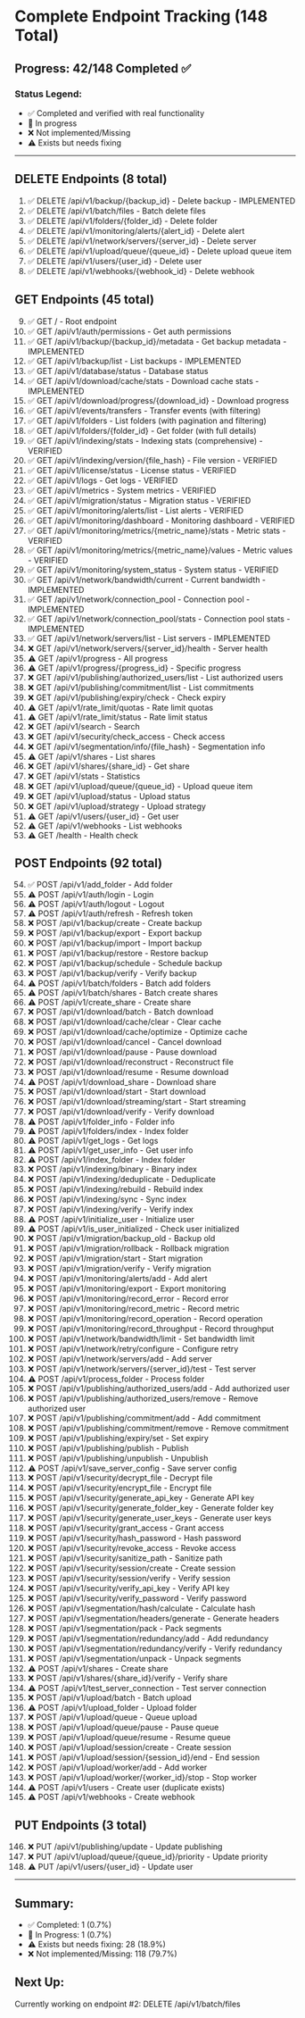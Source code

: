 # Complete Endpoint Tracking (148 Total)

## Progress: 42/148 Completed ✅

### Status Legend:
- ✅ Completed and verified with real functionality
- 🔧 In progress
- ❌ Not implemented/Missing
- ⚠️ Exists but needs fixing

---

## DELETE Endpoints (8 total)
1. ✅ DELETE /api/v1/backup/{backup_id} - Delete backup - IMPLEMENTED
2. ✅ DELETE /api/v1/batch/files - Batch delete files
3. ✅ DELETE /api/v1/folders/{folder_id} - Delete folder
4. ✅ DELETE /api/v1/monitoring/alerts/{alert_id} - Delete alert
5. ✅ DELETE /api/v1/network/servers/{server_id} - Delete server
6. ✅ DELETE /api/v1/upload/queue/{queue_id} - Delete upload queue item
7. ✅ DELETE /api/v1/users/{user_id} - Delete user
8. ✅ DELETE /api/v1/webhooks/{webhook_id} - Delete webhook

## GET Endpoints (45 total)
9. ✅ GET / - Root endpoint
10. ✅ GET /api/v1/auth/permissions - Get auth permissions
11. ✅ GET /api/v1/backup/{backup_id}/metadata - Get backup metadata - IMPLEMENTED
12. ✅ GET /api/v1/backup/list - List backups - IMPLEMENTED
13. ✅ GET /api/v1/database/status - Database status
14. ✅ GET /api/v1/download/cache/stats - Download cache stats - IMPLEMENTED
15. ✅ GET /api/v1/download/progress/{download_id} - Download progress
16. ✅ GET /api/v1/events/transfers - Transfer events (with filtering)
17. ✅ GET /api/v1/folders - List folders (with pagination and filtering)
18. ✅ GET /api/v1/folders/{folder_id} - Get folder (with full details)
19. ✅ GET /api/v1/indexing/stats - Indexing stats (comprehensive) - VERIFIED
20. ✅ GET /api/v1/indexing/version/{file_hash} - File version - VERIFIED
21. ✅ GET /api/v1/license/status - License status - VERIFIED
22. ✅ GET /api/v1/logs - Get logs - VERIFIED
23. ✅ GET /api/v1/metrics - System metrics - VERIFIED
24. ✅ GET /api/v1/migration/status - Migration status - VERIFIED
25. ✅ GET /api/v1/monitoring/alerts/list - List alerts - VERIFIED
26. ✅ GET /api/v1/monitoring/dashboard - Monitoring dashboard - VERIFIED
27. ✅ GET /api/v1/monitoring/metrics/{metric_name}/stats - Metric stats - VERIFIED
28. ✅ GET /api/v1/monitoring/metrics/{metric_name}/values - Metric values - VERIFIED
29. ✅ GET /api/v1/monitoring/system_status - System status - VERIFIED
30. ✅ GET /api/v1/network/bandwidth/current - Current bandwidth - IMPLEMENTED
31. ✅ GET /api/v1/network/connection_pool - Connection pool - IMPLEMENTED
32. ✅ GET /api/v1/network/connection_pool/stats - Connection pool stats - IMPLEMENTED
33. ✅ GET /api/v1/network/servers/list - List servers - IMPLEMENTED
34. ❌ GET /api/v1/network/servers/{server_id}/health - Server health
35. ⚠️ GET /api/v1/progress - All progress
36. ⚠️ GET /api/v1/progress/{progress_id} - Specific progress
37. ❌ GET /api/v1/publishing/authorized_users/list - List authorized users
38. ❌ GET /api/v1/publishing/commitment/list - List commitments
39. ❌ GET /api/v1/publishing/expiry/check - Check expiry
40. ⚠️ GET /api/v1/rate_limit/quotas - Rate limit quotas
41. ⚠️ GET /api/v1/rate_limit/status - Rate limit status
42. ❌ GET /api/v1/search - Search
43. ❌ GET /api/v1/security/check_access - Check access
44. ❌ GET /api/v1/segmentation/info/{file_hash} - Segmentation info
45. ⚠️ GET /api/v1/shares - List shares
46. ❌ GET /api/v1/shares/{share_id} - Get share
47. ❌ GET /api/v1/stats - Statistics
48. ❌ GET /api/v1/upload/queue/{queue_id} - Upload queue item
49. ❌ GET /api/v1/upload/status - Upload status
50. ❌ GET /api/v1/upload/strategy - Upload strategy
51. ⚠️ GET /api/v1/users/{user_id} - Get user
52. ⚠️ GET /api/v1/webhooks - List webhooks
53. ⚠️ GET /health - Health check

## POST Endpoints (92 total)
54. ✅ POST /api/v1/add_folder - Add folder
55. ⚠️ POST /api/v1/auth/login - Login
56. ⚠️ POST /api/v1/auth/logout - Logout
57. ⚠️ POST /api/v1/auth/refresh - Refresh token
58. ❌ POST /api/v1/backup/create - Create backup
59. ❌ POST /api/v1/backup/export - Export backup
60. ❌ POST /api/v1/backup/import - Import backup
61. ❌ POST /api/v1/backup/restore - Restore backup
62. ❌ POST /api/v1/backup/schedule - Schedule backup
63. ❌ POST /api/v1/backup/verify - Verify backup
64. ⚠️ POST /api/v1/batch/folders - Batch add folders
65. ⚠️ POST /api/v1/batch/shares - Batch create shares
66. ⚠️ POST /api/v1/create_share - Create share
67. ❌ POST /api/v1/download/batch - Batch download
68. ❌ POST /api/v1/download/cache/clear - Clear cache
69. ❌ POST /api/v1/download/cache/optimize - Optimize cache
70. ❌ POST /api/v1/download/cancel - Cancel download
71. ❌ POST /api/v1/download/pause - Pause download
72. ❌ POST /api/v1/download/reconstruct - Reconstruct file
73. ❌ POST /api/v1/download/resume - Resume download
74. ⚠️ POST /api/v1/download_share - Download share
75. ❌ POST /api/v1/download/start - Start download
76. ❌ POST /api/v1/download/streaming/start - Start streaming
77. ❌ POST /api/v1/download/verify - Verify download
78. ⚠️ POST /api/v1/folder_info - Folder info
79. ⚠️ POST /api/v1/folders/index - Index folder
80. ⚠️ POST /api/v1/get_logs - Get logs
81. ⚠️ POST /api/v1/get_user_info - Get user info
82. ⚠️ POST /api/v1/index_folder - Index folder
83. ❌ POST /api/v1/indexing/binary - Binary index
84. ❌ POST /api/v1/indexing/deduplicate - Deduplicate
85. ❌ POST /api/v1/indexing/rebuild - Rebuild index
86. ❌ POST /api/v1/indexing/sync - Sync index
87. ❌ POST /api/v1/indexing/verify - Verify index
88. ⚠️ POST /api/v1/initialize_user - Initialize user
89. ⚠️ POST /api/v1/is_user_initialized - Check user initialized
90. ❌ POST /api/v1/migration/backup_old - Backup old
91. ❌ POST /api/v1/migration/rollback - Rollback migration
92. ❌ POST /api/v1/migration/start - Start migration
93. ❌ POST /api/v1/migration/verify - Verify migration
94. ❌ POST /api/v1/monitoring/alerts/add - Add alert
95. ❌ POST /api/v1/monitoring/export - Export monitoring
96. ❌ POST /api/v1/monitoring/record_error - Record error
97. ❌ POST /api/v1/monitoring/record_metric - Record metric
98. ❌ POST /api/v1/monitoring/record_operation - Record operation
99. ❌ POST /api/v1/monitoring/record_throughput - Record throughput
100. ❌ POST /api/v1/network/bandwidth/limit - Set bandwidth limit
101. ❌ POST /api/v1/network/retry/configure - Configure retry
102. ❌ POST /api/v1/network/servers/add - Add server
103. ❌ POST /api/v1/network/servers/{server_id}/test - Test server
104. ⚠️ POST /api/v1/process_folder - Process folder
105. ❌ POST /api/v1/publishing/authorized_users/add - Add authorized user
106. ❌ POST /api/v1/publishing/authorized_users/remove - Remove authorized user
107. ❌ POST /api/v1/publishing/commitment/add - Add commitment
108. ❌ POST /api/v1/publishing/commitment/remove - Remove commitment
109. ❌ POST /api/v1/publishing/expiry/set - Set expiry
110. ❌ POST /api/v1/publishing/publish - Publish
111. ❌ POST /api/v1/publishing/unpublish - Unpublish
112. ⚠️ POST /api/v1/save_server_config - Save server config
113. ❌ POST /api/v1/security/decrypt_file - Decrypt file
114. ❌ POST /api/v1/security/encrypt_file - Encrypt file
115. ❌ POST /api/v1/security/generate_api_key - Generate API key
116. ❌ POST /api/v1/security/generate_folder_key - Generate folder key
117. ❌ POST /api/v1/security/generate_user_keys - Generate user keys
118. ❌ POST /api/v1/security/grant_access - Grant access
119. ❌ POST /api/v1/security/hash_password - Hash password
120. ❌ POST /api/v1/security/revoke_access - Revoke access
121. ❌ POST /api/v1/security/sanitize_path - Sanitize path
122. ❌ POST /api/v1/security/session/create - Create session
123. ❌ POST /api/v1/security/session/verify - Verify session
124. ❌ POST /api/v1/security/verify_api_key - Verify API key
125. ❌ POST /api/v1/security/verify_password - Verify password
126. ❌ POST /api/v1/segmentation/hash/calculate - Calculate hash
127. ❌ POST /api/v1/segmentation/headers/generate - Generate headers
128. ❌ POST /api/v1/segmentation/pack - Pack segments
129. ❌ POST /api/v1/segmentation/redundancy/add - Add redundancy
130. ❌ POST /api/v1/segmentation/redundancy/verify - Verify redundancy
131. ❌ POST /api/v1/segmentation/unpack - Unpack segments
132. ⚠️ POST /api/v1/shares - Create share
133. ❌ POST /api/v1/shares/{share_id}/verify - Verify share
134. ⚠️ POST /api/v1/test_server_connection - Test server connection
135. ❌ POST /api/v1/upload/batch - Batch upload
136. ⚠️ POST /api/v1/upload_folder - Upload folder
137. ❌ POST /api/v1/upload/queue - Queue upload
138. ❌ POST /api/v1/upload/queue/pause - Pause queue
139. ❌ POST /api/v1/upload/queue/resume - Resume queue
140. ❌ POST /api/v1/upload/session/create - Create session
141. ❌ POST /api/v1/upload/session/{session_id}/end - End session
142. ❌ POST /api/v1/upload/worker/add - Add worker
143. ❌ POST /api/v1/upload/worker/{worker_id}/stop - Stop worker
144. ⚠️ POST /api/v1/users - Create user (duplicate exists)
145. ⚠️ POST /api/v1/webhooks - Create webhook

## PUT Endpoints (3 total)
146. ❌ PUT /api/v1/publishing/update - Update publishing
147. ❌ PUT /api/v1/upload/queue/{queue_id}/priority - Update priority
148. ⚠️ PUT /api/v1/users/{user_id} - Update user

---

## Summary:
- ✅ Completed: 1 (0.7%)
- 🔧 In Progress: 1 (0.7%)
- ⚠️ Exists but needs fixing: 28 (18.9%)
- ❌ Not implemented/Missing: 118 (79.7%)

## Next Up:
Currently working on endpoint #2: DELETE /api/v1/batch/files